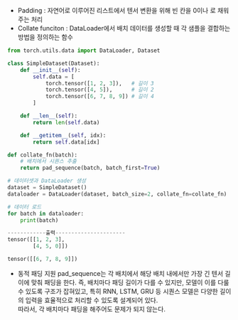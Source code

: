  - Padding : 자연어로 이루어진 리스트에서 텐서 변환을 위해 빈 칸을 0이나 <PAD> 로 채워주는 처리
 - Collate funciton : DataLoader에서 배치 데이터를 생성할 때 각 샘플을 결합하는 방법을 정의하는 함수
```python
from torch.utils.data import DataLoader, Dataset

class SimpleDataset(Dataset):
    def __init__(self):
        self.data = [
            torch.tensor([1, 2, 3]),   # 길이 3
            torch.tensor([4, 5]),      # 길이 2
            torch.tensor([6, 7, 8, 9]) # 길이 4
        ]

    def __len__(self):
        return len(self.data)

    def __getitem__(self, idx):
        return self.data[idx]

def collate_fn(batch):
    # 배치에서 시퀀스 추출
    return pad_sequence(batch, batch_first=True)

# 데이터셋과 DataLoader 생성
dataset = SimpleDataset()
dataloader = DataLoader(dataset, batch_size=2, collate_fn=collate_fn)

# 데이터 로드
for batch in dataloader:
    print(batch)

------------출력----------------------
tensor([[1, 2, 3],
        [4, 5, 0]])

tensor([[6, 7, 8, 9]])
```

 - 동적 패딩 지원
 pad_sequence는 각 배치에서 해당 배치 내에서만 가장 긴 텐서 길이에 맞춰 패딩을 한다. 즉, 배치마다 패딩 길이가 다를 수 있지만, 모델이 이를 다룰 수 있도록 구조가 잡혀있고, 특히 RNN, LSTM, GRU 등 시퀀스 모델은 다양한 길이의 입력을 효율적으로 처리할 수 있도록 설계되어 있다.  
 따라서, 각 배치마다 패딩을 해주어도 문제가 되지 않는다.